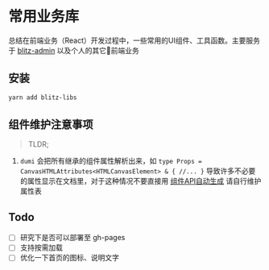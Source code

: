 # 常用业务库

总结在前端业务（React）开发过程中，一些常用的UI组件、工具函数。主要服务于 [blitz-admin](https://github.com/jay4q/blitz-admin) 以及个人的其它前端业务

## 安装

``` bash
yarn add blitz-libs
```

## 组件维护注意事项

> TLDR;

1. `dumi` 会把所有继承的组件属性解析出来，如 `type Props = CanvasHTMLAttributes<HTMLCanvasElement> & { //... }` 导致许多不必要的属性显示在文档里，对于这种情况不要直接用 [组件API自动生成](https://d.umijs.org/zh-CN/guide/advanced#%E7%BB%84%E4%BB%B6-api-%E8%87%AA%E5%8A%A8%E7%94%9F%E6%88%90) 请自行维护属性表

## Todo

+ [ ] 研究下是否可以部署至 gh-pages
+ [ ] 支持按需加载
+ [ ] 优化一下首页的图标、说明文字
